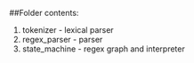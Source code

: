 ##Folder contents:
1. tokenizer - lexical parser
2. regex_parser - parser
3. state_machine - regex graph and interpreter
